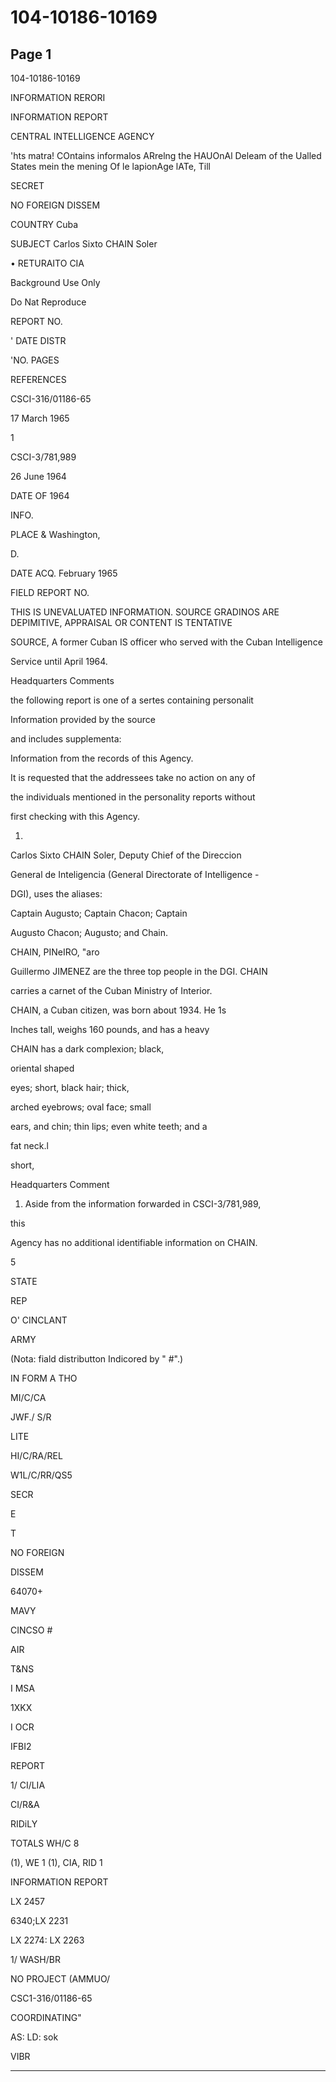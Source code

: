 # 104-10186-10169

## Page 1

104-10186-10169

INFORMATION RERORI

INFORMATION REPORT

CENTRAL INTELLIGENCE AGENCY

'hts matra! COntains informalos ARrelng the HAUOnAl Deleam of the Ualled States mein the mening Of le lapionAge lATe, Till

SECRET

NO FOREIGN DISSEM

COUNTRY Cuba

SUBJECT Carlos Sixto CHAIN Soler

• RETURAITO CIA

Background Use Only

Do Nat Reproduce

REPORT NO.

' DATE DISTR

'NO. PAGES

REFERENCES

CSCI-316/01186-65

17 March 1965

1

CSCI-3/781,989

26 June 1964

DATE OF 1964

INFO.

PLACE & Washington,

D.

DATE ACQ. February 1965

FIELD REPORT NO.

THIS IS UNEVALUATED INFORMATION. SOURCE GRADINOS ARE DEPIMITIVE, APPRAISAL OR CONTENT IS TENTATIVE

SOURCE, A former Cuban IS officer who served with the Cuban Intelligence

Service until April 1964.

Headquarters Comments

the following report is one of a sertes containing personalit

Information provided by the source

and includes supplementa:

Information from the records of this Agency.

It is requested that the addressees take no action on any of

the individuals mentioned in the personality reports without

first checking with this Agency.

1.

Carlos Sixto CHAIN Soler, Deputy Chief of the Direccion

General de Inteligencia (General Directorate of Intelligence -

DGI), uses the aliases:

Captain Augusto; Captain Chacon; Captain

Augusto Chacon; Augusto; and Chain.

CHAIN, PINeIRO, "aro

Guillermo JIMENEZ are the three top people in the DGI. CHAIN

carries a carnet of the Cuban Ministry of Interior.

CHAIN, a Cuban citizen, was born about 1934. He 1s

Inches tall, weighs 160 pounds, and has a heavy

CHAIN has a dark complexion; black,

oriental shaped

eyes; short, black hair; thick,

arched eyebrows; oval face; small

ears, and chin; thin lips; even white teeth; and a

fat neck.l

short,

Headquarters Comment

1. Aside from the information forwarded in CSCI-3/781,989,

this

Agency has no additional identifiable information on CHAIN.

5

STATE

REP

O' CINCLANT

ARMY

(Nota: fiald distributton Indicored by " #".)

IN FORM A THO

MI/C/CA

JWF./ S/R

LITE

HI/C/RA/REL

W1L/C/RR/QS5

SECR

E

T

NO FOREIGN

DISSEM

64070+

MAVY

CINCSO #

AIR

T&NS

I MSA

1XKX

I OCR

IFBI2

REPORT

1/ CI/LIA

CI/R&A

RIDiLY

TOTALS WH/C 8

(1), WE 1 (1), CIA, RID 1

INFORMATION REPORT

LX 2457

6340;LX 2231

LX 2274: LX 2263

1/ WASH/BR

NO PROJECT (AMMUO/

CSC1-316/01186-65

COORDINATING"

AS: LD: sok

VIBR

---

